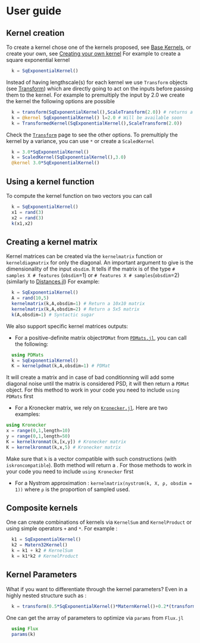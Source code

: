 # User guide

## Kernel creation

To create a kernel chose one of the kernels proposed, see [Base Kernels](@ref), or create your own, see [Creating your own kernel](@ref)
For example to create a square exponential kernel
```julia
  k = SqExponentialKernel()
```
Instead of having lengthscale(s) for each kernel we use `Transform` objects (see [Transform](@ref)) which are directly going to act on the inputs before passing them to the kernel.
For example to premultiply the input by 2.0 we create the kernel the following options are possible
```julia
  k = transform(SqExponentialKernel(),ScaleTransform(2.0)) # returns a TransformedKernel
  k = @kernel SqExponentialKernel() l=2.0 # Will be available soon
  k = TransformedKernel(SqExponentialKernel(),ScaleTransform(2.0))
```
Check the [`Transform`](@ref) page to see the other options.
To premultiply the kernel by a variance, you can use `*` or create a `ScaledKernel`
```julia
  k = 3.0*SqExponentialKernel()
  k = ScaledKernel(SqExponentialKernel(),3.0)
  @kernel 3.0*SqExponentialKernel()
```

## Using a kernel function

To compute the kernel function on two vectors you can call
```julia
  k = SqExponentialKernel()
  x1 = rand(3)
  x2 = rand(3)
  k(x1,x2)
```

## Creating a kernel matrix

Kernel matrices can be created via the `kernelmatrix` function or `kerneldiagmatrix` for only the diagonal.
An important argument to give is the dimensionality of the input `obsdim`. It tells if the matrix is of the type `# samples X # features` (`obsdim`=1) or `# features X # samples`(`obsdim`=2) (similarly to [Distances.jl](https://github.com/JuliaStats/Distances.jl))
For example:
```julia
  k = SqExponentialKernel()
  A = rand(10,5)
  kernelmatrix(k,A,obsdim=1) # Return a 10x10 matrix
  kernelmatrix(k,A,obsdim=2) # Return a 5x5 matrix
  k(A,obsdim=1) # Syntactic sugar
```

We also support specific kernel matrices outputs:
- For a positive-definite matrix object`PDMat` from [`PDMats.jl`](https://github.com/JuliaStats/PDMats.jl), you can call the following:
```julia
  using PDMats
  k = SqExponentialKernel()
  K = kernelpdmat(k,A,obsdim=1) # PDMat
```
It will create a matrix and in case of bad conditionning will add some diagonal noise until the matrix is considered PSD, it will then return a `PDMat` object. For this method to work in your code you need to include `using PDMats` first
- For a Kronecker matrix, we rely on [`Kronecker.jl`](https://github.com/MichielStock/Kronecker.jl). Here are two examples:
```julia
using Kronecker
x = range(0,1,length=10)
y = range(0,1,length=50)
K = kernelkronmat(k,[x,y]) # Kronecker matrix
K = kernelkronmat(k,x,5) # Kronecker matrix
```
Make sure that `k` is a vector compatible with such constructions (with `iskroncompatible`). Both method will return a . For those methods to work in your code you need to include `using Kronecker` first
- For a Nystrom approximation : `kernelmatrix(nystrom(k, X, ρ, obsdim = 1))` where `ρ` is the proportion of sampled used.

## Composite kernels

One can create combinations of kernels via `KernelSum` and `KernelProduct` or using simple operators `+` and `*`.
For example :
```julia
  k1 = SqExponentialKernel()
  k2 = Matern32Kernel()
  k = k1 + k2 # KernelSum
  k = k1*k2 # KernelProduct
```

## Kernel Parameters

What if you want to differentiate through the kernel parameters? Even in a highly nested structure such as :
```julia
  k = transform(0.5*SqExponentialKernel()*MaternKernel()+0.2*(transform(LinearKernel(),2.0)+PolynomialKernel()),[0.1,0.5])
```
One can get the array of parameters to optimize via `params` from `Flux.jl`

```julia
  using Flux
  params(k)
```
